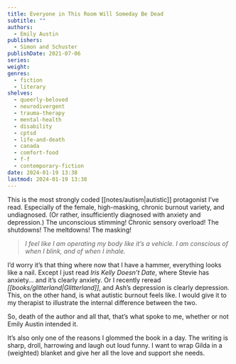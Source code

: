 ```yaml
---
title: Everyone in This Room Will Someday Be Dead
subtitle: ""
authors:
  - Emily Austin
publishers:
  - Simon and Schuster
publishDate: 2021-07-06
series: 
weight: 
genres:
  - fiction
  - literary
shelves:
  - queerly-beloved
  - neurodivergent
  - trauma-therapy
  - mental-health
  - disability
  - cptsd
  - life-and-death
  - canada
  - comfort-food
  - f-f
  - contemporary-fiction
date: 2024-01-19 13:38
lastmod: 2024-01-19 13:38
---
```

This is the most strongly coded [[notes/autism|autistic]] protagonist I’ve read. Especially of the female, high-masking, chronic burnout variety, and undiagnosed. (Or rather, insufficiently diagnosed with anxiety and depression.) The unconscious stimming! Chronic sensory overload! The shutdowns! The meltdowns! The masking!

> _I feel like I am operating my body like it’s a vehicle. I am conscious of when I blink, and of when I inhale._ 

I’d worry it’s that thing where now that I have a hammer, everything looks like a nail. Except I just read *Iris Kelly Doesn’t Date*, where Stevie has anxiety… and it’s clearly anxiety. Or I recently reread *[[books/glitterland|Glitterland]]*, and Ash’s depression is clearly depression. This, on the other hand, is what autistic burnout feels like. I would give it to my therapist to illustrate the internal difference between the two.  
  
So, death of the author and all that, that’s what spoke to me, whether or not Emily Austin intended it.  
  
It’s also only one of the reasons I glommed the book in a day. The writing is sharp, droll, harrowing and laugh out loud funny. I want to wrap Gilda in a (weighted) blanket and give her all the love and support she needs.